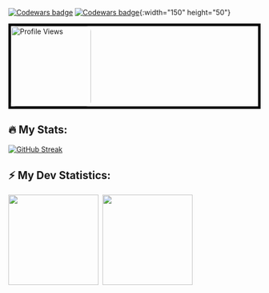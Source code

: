 <!-- Codewars badge -->
[![Codewars badge](https://www.codewars.com/users/KaninGleb/badges/large)](https://www.codewars.com/users/KaninGleb)
[![Codewars badge](https://www.codewars.com/users/KaninGleb/badges/large)](https://www.codewars.com/users/KaninGleb){:width="150" height="50"}

<!-- Profile views -->
<div style="border: 5px solid black;">
    <img src="https://komarev.com/ghpvc/?username=KaninGleb&abbreviated=true&style=for-the-badge&color=fe428e" alt="Profile Views" style="border-radius: 10px; width: 160px; height: auto;" draggable="false"/>
</div>

<!-- GitHub stats with streak-->
## :fire: My Stats:
[![GitHub Streak](https://github-readme-streak-stats-mocha-tau.vercel.app?user=KaninGleb&theme=radical&border_radius=10)](https://git.io/streak-stats)

<!-- GitHub stats -->
## :zap: My Dev Statistics:
<p>
    <img height="180em" src="https://github-readme-stats.vercel.app/api?username=KaninGleb&show_icons=true&theme=radical&border_radius=10"/>&nbsp;
    <img height="180em" src="https://github-readme-stats.vercel.app/api/top-langs/?username=KaninGleb&exclude_repo=KNN-Image-Classification&show_icons=true&border_radius=10&layout=compact&langs_count=10&theme=radical"/>
<!-- <img height="" src="https://github-readme-stats.vercel.app/api/top-langs/?username=KaninGleb&exclude_repo=KNN-Image-Classification&show_icons=true&border_radius=10&layout=donut-vertical&langs_count=8&theme=radical" draggable="false"/> -->
</p>
